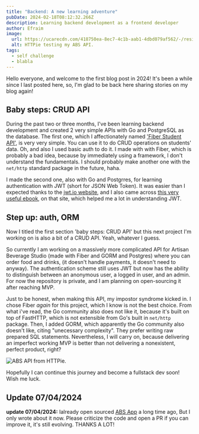 ```yaml
---
title: "Backend: A new learning adventure"
pubDate: 2024-02-18T08:12:32.266Z
description: Learning backend development as a frontend developer
author: Efraim
image:
  url: https://ucarecdn.com/418750ea-8ec7-4c1b-aab1-4dbd079af562/-/resize/800x450/abs-app.png
  alt: HTTPie testing my ABS API.
tags:
  - self challenge
  - blabla
---
```


Hello everyone, and welcome to the first blog post in 2024! It's been a while since I last posted here, so, I'm glad to be back here sharing stories on my blog again!

## Baby steps: CRUD API

During the past two or three months, I've been learning backend development and created 2 very simple APIs with Go and PostgreSQL as the database. The first one, which I affectionately named ['Fiber Student API'](https://github.com/klrfl/fiber-student-api), is very very simple. You can use it to do CRUD operations on students' data. Oh, and also I used basic auth to do it. I made with with Fiber, which is probably a bad idea, because by immediately using a framework, I don't understand the fundamentals. I should probably make another one with the `net/http` standard package in the future, haha.

I made the second one, also with Go and Postgrres, for learning authentication with JWT (short for JSON Web Token). It was easier than I expected thanks to the [jwt.io website](https://jwt.io), and I also came across [this very useful ebook](https://auth0.com/resources/ebooks/jwt-handbook), on that site, which helped me a lot in understanding JWT.

## Step up: auth, ORM

Now I titled the first section 'baby steps: CRUD API' but this next project I'm working on is also a bit of a CRUD API. Yeah, whatever I guess.

So currently I am working on a massively more complicated API for Artisan Beverage Studio (made with Fiber and GORM and Postgres) where you can order food and drinks, (it doesn't handle payments, it doesn't need to anyway). The authentication scheme still uses JWT but now has the ability to distinguish between an anonymous user, a logged in user, and an admin. For now the repository is private, and I am planning on open-sourcing it after reaching MVP.

Just to be honest, when making this API, my impostor syndrome kicked in. I chose Fiber _again_ for this project, which I know is not the best choice. From what i've read, the Go community also does not like it, because it's built on top of FastHTTP, which is not extensible from Go's built in `net/http` package. Then, I added GORM, which apparently the Go community also doesn't like, citing "unecessary complexity". They prefer writing raw prepared SQL statements. Nevertheless, I will carry on, because delivering an imperfect working MVP is better than not delivering a nonexistent, perfect product, right?

![ABS API from HTTPie.](https://ucarecdn.com/418750ea-8ec7-4c1b-aab1-4dbd079af562/-/resize/800x450/abs-app.png "ABS API from HTTPie.")

Hopefully I can continue this journey and become a fullstack dev soon! Wish me luck.

## Update 07/04/2024

**update 07/04/2024:** Ialready open sourced [ABS App](https://github.com/klrfl/abs-app) a long time ago, But I only wrote about it now. Please criticize the code and open a PR if you can improve it, it's still evolving. THANKS A LOT!
